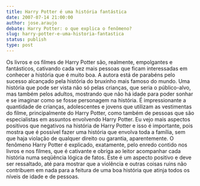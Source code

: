 ```yaml
---
title: Harry Potter é uma história fantástica
date: 2007-07-14 21:00:00
author: jose.araujo
debate: Harry Potter: o que explica o fenômeno?
slug: harry-potter-e-uma-historia-fantastica
status: publish 
type: post
---
```


Os livros e os filmes de Harry Potter são, realmente, empolgantes e fantásticos, cativando cada vez mais pessoas que ficam interessadas em conhecer a história que é muito boa. A autora está de parabéns pelo sucesso alcançado pela história do bruxinho mais famoso do mundo. Uma história que pode ser vista não só pelas crianças, que seria o público-alvo, mas também pelos adultos, mostrando que não há idade para poder sonhar e se imaginar como se fosse personagem na história. É impressionante a quantidade de crianças, adolescentes e jovens que utilizam as vestimentas do filme, principalmente do Harry Potter, como também de pessoas que são especialistas em assuntos envolvendo Harry Potter. Eu vejo mais aspectos positivos que negativos na história de Harry Potter e isso é importante, pois mostra que é possível fazer uma história que envolva toda a família, sem que haja violação de qualquer direito ou garantia, aparentemente. O fenômeno Harry Potter é explicado, exatamente, pelo enredo contido nos livros e nos filmes, que é cativante e obriga ao leitor acompanhar cada história numa seqüência lógica de fatos. Este é um aspecto positivo e deve ser ressaltado, até para mostrar que a violência e outras coisas ruins não contribuem em nada para a feitura de uma boa história que atinja todos os níveis de idade e de pessoas.
